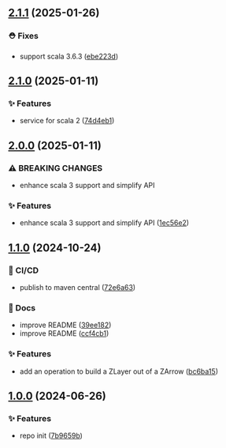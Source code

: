 ## [2.1.1](https://github.com/broij/zarrow/compare/v2.1.0...v2.1.1) (2025-01-26)

### ⛑️ Fixes

* support scala 3.6.3 ([ebe223d](https://github.com/broij/zarrow/commit/ebe223d920fc5d8fc9c849660c8ca8249f57c059))

## [2.1.0](https://github.com/broij/zarrow/compare/v2.0.0...v2.1.0) (2025-01-11)

### ✨ Features

* service for scala 2 ([74d4eb1](https://github.com/broij/zarrow/commit/74d4eb1a6bae20ce256415e09d95b2a3d8eff068))

## [2.0.0](https://github.com/broij/zarrow/compare/v1.1.0...v2.0.0) (2025-01-11)

### ⚠ BREAKING CHANGES

* enhance scala 3 support and simplify API

### ✨ Features

* enhance scala 3 support and simplify API ([1ec56e2](https://github.com/broij/zarrow/commit/1ec56e2383793a597bf99df21792c258047c1bff))

## [1.1.0](https://github.com/broij/zarrow/compare/v1.0.0...v1.1.0) (2024-10-24)

### 👷 CI/CD

* publish to maven central ([72e6a63](https://github.com/broij/zarrow/commit/72e6a63b5dc4126f4a2ea90c543984f41d028b55))

### 📖 Docs

* improve README ([39ee182](https://github.com/broij/zarrow/commit/39ee182ecca42ac948df2ba7693e7e4b75b5c3c0))
* improve README ([ccf4cb1](https://github.com/broij/zarrow/commit/ccf4cb12246bbf56e9926ab7d9bb96a9b68000d3))

### ✨ Features

* add an operation to build a ZLayer out of a ZArrow ([bc6ba15](https://github.com/broij/zarrow/commit/bc6ba156fac26259929a9ebb9f98f4766ce49bbb))

## [1.0.0](https://github.com/broij/zarrow/compare/...v1.0.0) (2024-06-26)

### ✨ Features

* repo init ([7b9659b](https://github.com/broij/zarrow/commit/7b9659b4a062b22c103e4d1d6a368d46e29c6634))
